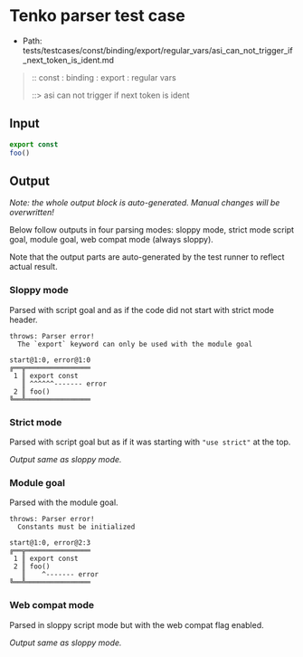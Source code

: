 # Tenko parser test case

- Path: tests/testcases/const/binding/export/regular_vars/asi_can_not_trigger_if_next_token_is_ident.md

> :: const : binding : export : regular vars
>
> ::> asi can not trigger if next token is ident

## Input

`````js
export const
foo()
`````

## Output

_Note: the whole output block is auto-generated. Manual changes will be overwritten!_

Below follow outputs in four parsing modes: sloppy mode, strict mode script goal, module goal, web compat mode (always sloppy).

Note that the output parts are auto-generated by the test runner to reflect actual result.

### Sloppy mode

Parsed with script goal and as if the code did not start with strict mode header.

`````
throws: Parser error!
  The `export` keyword can only be used with the module goal

start@1:0, error@1:0
╔══╦════════════════
 1 ║ export const
   ║ ^^^^^^------- error
 2 ║ foo()
╚══╩════════════════

`````

### Strict mode

Parsed with script goal but as if it was starting with `"use strict"` at the top.

_Output same as sloppy mode._

### Module goal

Parsed with the module goal.

`````
throws: Parser error!
  Constants must be initialized

start@1:0, error@2:3
╔══╦════════════════
 1 ║ export const
 2 ║ foo()
   ║    ^------- error
╚══╩════════════════

`````


### Web compat mode

Parsed in sloppy script mode but with the web compat flag enabled.

_Output same as sloppy mode._

